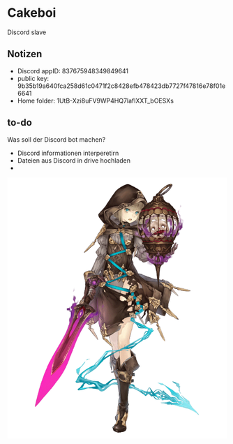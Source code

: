 # Cakeboi

Discord slave

## Notizen

* Discord appID: 837675948349849641
* public key: 9b35b19a640fca258d61c0471f2c8428efb478423db7727f47816e78f01e6641
* Home folder: 1UtB-Xzi8uFV9WP4HQ7laflXXT_bOESXs
## to-do

Was soll der Discord bot machen?
- Discord informationen interperetirn
- Dateien aus Discord in drive hochladen
- 


![gretel](waifus/waifu.png)